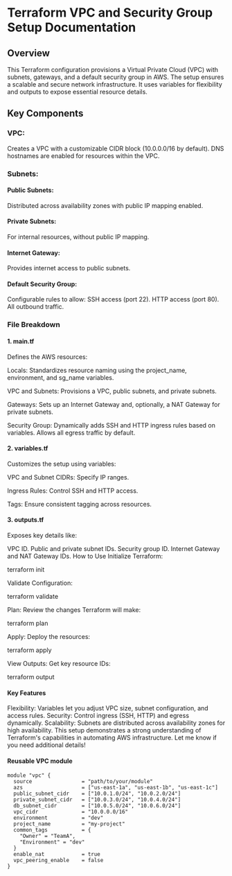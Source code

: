 # Terraform VPC and Security Group Setup Documentation

## Overview
This Terraform configuration provisions a Virtual Private Cloud (VPC) with subnets, gateways, and a default security group in AWS. The setup ensures a scalable and secure network infrastructure. It uses variables for flexibility and outputs to expose essential resource details.

## Key Components

### VPC:
Creates a VPC with a customizable CIDR block (10.0.0.0/16 by default).
DNS hostnames are enabled for resources within the VPC.

### Subnets:
#### Public Subnets:
Distributed across availability zones with public IP mapping enabled.

#### Private Subnets:
For internal resources, without public IP mapping.

#### Internet Gateway:
Provides internet access to public subnets.

#### Default Security Group:
Configurable rules to allow:
SSH access (port 22).
HTTP access (port 80).
All outbound traffic.

### File Breakdown

#### 1. main.tf
Defines the AWS resources:

Locals: Standardizes resource naming using the project_name, environment, and sg_name variables.

VPC and Subnets: Provisions a VPC, public subnets, and private subnets.

Gateways: Sets up an Internet Gateway and, optionally, a NAT Gateway for private subnets.

Security Group:
Dynamically adds SSH and HTTP ingress rules based on variables.
Allows all egress traffic by default.

#### 2. variables.tf
Customizes the setup using variables:

VPC and Subnet CIDRs: Specify IP ranges.

Ingress Rules: Control SSH and HTTP access.

Tags: Ensure consistent tagging across resources.

#### 3. outputs.tf
Exposes key details like:

VPC ID.
Public and private subnet IDs.
Security group ID.
Internet Gateway and NAT Gateway IDs.
How to Use
Initialize Terraform:


terraform init

Validate Configuration:


terraform validate

Plan: Review the changes Terraform will make:


terraform plan

Apply: Deploy the resources:


terraform apply

View Outputs: Get key resource IDs:


terraform output

#### Key Features
Flexibility: Variables let you adjust VPC size, subnet configuration, and access rules.
Security: Control ingress (SSH, HTTP) and egress dynamically.
Scalability: Subnets are distributed across availability zones for high availability.
This setup demonstrates a strong understanding of Terraform's capabilities in automating AWS infrastructure. Let me know if you need additional details!

#### Reusable VPC module

```hcl
module "vpc" {
  source                = "path/to/your/module"
  azs                   = ["us-east-1a", "us-east-1b", "us-east-1c"]
  public_subnet_cidr    = ["10.0.1.0/24", "10.0.2.0/24"]
  private_subnet_cidr   = ["10.0.3.0/24", "10.0.4.0/24"]
  db_subnet_cidr        = ["10.0.5.0/24", "10.0.6.0/24"]
  vpc_cidr              = "10.0.0.0/16"
  environment           = "dev"
  project_name          = "my-project"
  common_tags           = {
    "Owner" = "TeamA",
    "Environment" = "dev"
  }
  enable_nat            = true
  vpc_peering_enable    = false
}
```


